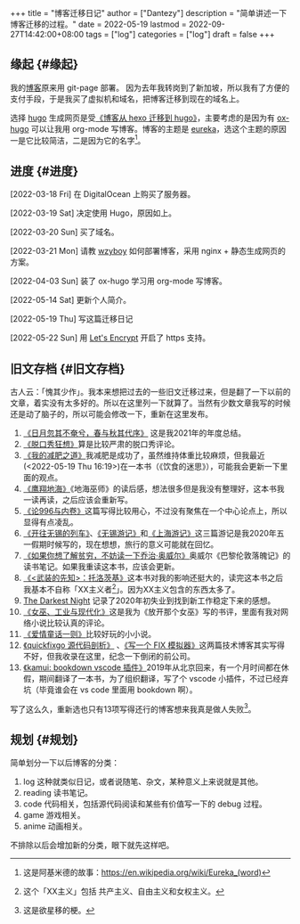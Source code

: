 +++
title = "博客迁移日记"
author = ["Dantezy"]
description = "简单讲述一下博客迁移的过程。"
date = 2022-05-19
lastmod = 2022-09-27T14:42:00+08:00
tags = ["log"]
categories = ["log"]
draft = false
+++

## 缘起 {#缘起}

我的[博客](https://zhangyet.github.io/)原来用 git-page 部署。 因为去年我转岗到了新加坡，所以我有了方便的支付手段，于是我买了虚拟机和域名，把博客迁移到现在的域名上。

选择 [hugo](https://gohugo.io/) 生成网页是受[《博客从 hexo 迁移到 hugo》](https://zilongshanren.com/post/move-from-hexo-to-hugo/)，主要考虑的是因为有 [ox-hugo](https://ox-hugo.scripter.co/) 可以让我用 org-mode 写博客。博客的主题是 [eureka](https://github.com/wangchucheng/hugo-eureka)，选这个主题的原因一是它比较简洁，二是因为它的名字[^fn:1]。


## 进度 {#进度}

<span class="timestamp-wrapper"><span class="timestamp">[2022-03-18 Fri] </span></span> 在 DigitalOcean 上购买了服务器。

<span class="timestamp-wrapper"><span class="timestamp">[2022-03-19 Sat] </span></span> 决定使用 Hugo，原因如上。

<span class="timestamp-wrapper"><span class="timestamp">[2022-03-20 Sun] </span></span> 买了域名。

<span class="timestamp-wrapper"><span class="timestamp">[2022-03-21 Mon] </span></span> 请教 [wzyboy](https://wzyboy.im/) 如何部署博客，采用 nginx + 静态生成网页的方案。

<span class="timestamp-wrapper"><span class="timestamp">[2022-04-03 Sun] </span></span> 装了 ox-hugo 学习用 org-mode 写博客。

<span class="timestamp-wrapper"><span class="timestamp">[2022-05-14 Sat] </span></span> 更新个人简介。

<span class="timestamp-wrapper"><span class="timestamp">[2022-05-19 Thu] </span></span> 写这篇迁移日记

<span class="timestamp-wrapper"><span class="timestamp">[2022-05-22 Sun] </span></span> 用 [Let's Encrypt](https://letsencrypt.org/) 开启了 https 支持。


## 旧文存档 {#旧文存档}

古人云：「愧其少作」。我本来想把过去的一些旧文迁移过来，但是翻了一下以前的文章，着实没有太多好的。所以在这里列一下就算了。当然有少数文章我写的时候还是动了脑子的，所以可能会修改一下，重新在这里发布。

1.  [《日月忽其不奄兮，春与秋其代序》](https://zhangyet.github.io/archivers/summary2021) 这是我2021年的年度总结。
2.  [《脱口秀狂想》](https://zhangyet.github.io/archivers/talkshow)算是比较严肃的脱口秀评论。
3.  [《我的减肥之道》](https://zhangyet.github.io/archivers/my-way-to-weight-loss)我减肥是成功了，虽然维持体重比较麻烦，但我最近(<span class="timestamp-wrapper"><span class="timestamp">&lt;2022-05-19 Thu 16:19&gt;</span></span>)在一本书（《饮食的迷思》），可能我会更新一下里面的观点。
4.  [《鹰翔地海》](https://zhangyet.github.io/archivers/a-wizard-of-earthsea)《地海巫师》的读后感，想法很多但是我没有整理好，这本书我一读再读，之后应该会重新写。
5.  [《论996与内卷》](https://zhangyet.github.io/archivers/on-996-and-involution)这篇写得比较用心，不过没有聚焦在一个中心论点上，所以显得有点凌乱。
6.  [《开往无锡的列车》](https://zhangyet.github.io/archivers/the-train-to-wuxi)、[《无锡游记》](https://zhangyet.github.io/archivers/wuxi)和[《上海游记》](https://zhangyet.github.io/archivers/shanghai)这三篇游记是我2020年五一假期时候写的，现在想想，旅行的意义可能就在回忆。
7.  [《如果你想了解贫穷，不妨读一下乔治·奥威尔》](https://zhangyet.github.io/archivers/down-and-out-in-Paris-and-London)奥威尔《巴黎伦敦落魄记》的读书笔记。如果我重读这本书，应该会更新。
8.  [《&lt;武装的先知&gt;：托洛茨基》](https://zhangyet.github.io/archivers/the-prohet-armed)这本书对我的影响还挺大的，读完这本书之后我基本不自称「XX主义者[^fn:2]」。因为XX主义包含的东西太多了。
9.  [The Darkest Night](https://zhangyet.github.io/archivers/blackest-night) 记录了2020年初失业到找到新工作稳定下来的感想。
10. [《女巫、工业与现代化》](https://zhangyet.github.io/archivers/release-the-witch)这是我为《放开那个女巫》写的书评，里面有我对网络小说比较认真的评论。
11. [《爱情童话一则》](https://zhangyet.github.io/archivers/fairy-tale)比较好玩的小小说。
12. [《quickfixgo 源代码剖析》](https://zhangyet.github.io/archivers/quickfixgo) 、[《写一个 FIX 模拟器》](https://zhangyet.github.io/archivers/fix_simulator)这两篇技术博客其实写得不好，但我收录在这里，纪念一下倒闭的前公司。
13. [《kamui: bookdown vscode 插件》](https://zhangyet.github.io/archivers/kamui)2019年从北京回来，有一个月时间都在休假，期间翻译了一本书，为了组织翻译，写了个 vscode 小插件，不过已经弃坑（毕竟谁会在 vs code 里面用 bookdown 啊）。

写了这么久，重新选也只有13项写得还行的博客想来我真是做人失败[^fn:3]。


## 规划 {#规划}

简单划分一下以后博客的分类：

1.  log 这种就类似日记，或者说随笔、杂文，某种意义上来说就是其他。
2.  reading 读书笔记。
3.  code 代码相关，包括源代码阅读和某些有价值写一下的 debug 过程。
4.  game 游戏相关。
5.  anime 动画相关。

不排除以后会增加新的分类，眼下就先这样吧。

[^fn:1]: 这是阿基米德的故事：<https://en.wikipedia.org/wiki/Eureka_(word)>
[^fn:2]: 这个「XX主义」包括 共产主义、自由主义和女权主义。
[^fn:3]: 这是欲星移的梗。